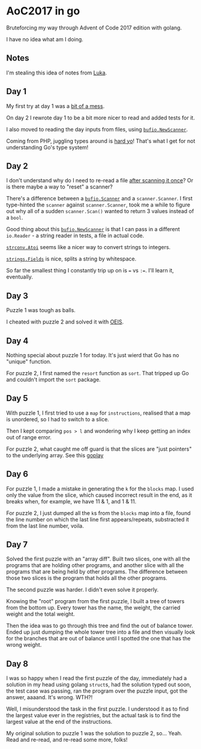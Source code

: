 # AoC2017 in go

Bruteforcing my way through Advent of Code 2017 edition with golang.

I have no idea what am I doing.

## Notes

I'm stealing this idea of notes from [Luka](https://github.com/lmuzinic).


## Day 1

My first try at day 1 was a [bit of a mess](https://github.com/robertbasic/aoc2017/blob/54a103f5910eaa1e4d5558439914011ba5c24d49/day1.go).

On day 2 I rewrote day 1 to be a bit more nicer to read and added tests for it.

I also moved to reading the day inputs from files, using [`bufio.NewScanner`](https://github.com/robertbasic/aoc2017/blob/f6c810294e331c688c5401e0d15e3b4c7004c1d0/day1.go#L16).

Coming from PHP, juggling types around is [hard yo](https://github.com/robertbasic/aoc2017/blob/f6c810294e331c688c5401e0d15e3b4c7004c1d0/day1.go#L47-L50)! That's what I get for not understanding Go's type system!

## Day 2

I don't understand why do I need to re-read a file [after scanning it once](https://github.com/robertbasic/aoc2017/blob/f6c810294e331c688c5401e0d15e3b4c7004c1d0/day2.go#L13-L24)? Or is there maybe a way to "reset" a scanner?

There's a difference between a [`bufio.Scanner`](https://github.com/robertbasic/aoc2017/blob/f6c810294e331c688c5401e0d15e3b4c7004c1d0/day2.go#L27) and a `scanner.Scanner`. I first type-hinted the `scanner` against `scanner.Scanner`, took me a while to figure out why all of a sudden `scanner.Scan()` wanted to return 3 values instead of a `bool`.

Good thing about this [`bufio.NewScanner`](https://github.com/robertbasic/aoc2017/blob/f6c810294e331c688c5401e0d15e3b4c7004c1d0/day2_test.go#L35) is that I can pass in a different `io.Reader` - a string reader in tests, a file in actual code.

[`strconv.Atoi`](https://github.com/robertbasic/aoc2017/blob/f6c810294e331c688c5401e0d15e3b4c7004c1d0/day2.go#L58) seems like a nicer way to convert strings to integers.

[`strings.Fields`](https://github.com/robertbasic/aoc2017/blob/f6c810294e331c688c5401e0d15e3b4c7004c1d0/day2.go#L75) is nice, splits a string by whitespace.

So far the smallest thing I constantly trip up on is `=` vs `:=`. I'll learn it, eventually.

## Day 3

Puzzle 1 was tough as balls.

I cheated with puzzle 2 and solved it with [OEIS](https://oeis.org/A141481).

## Day 4

Nothing special about puzzle 1 for today. It's just wierd that Go has no "unique" function.

For puzzle 2, I first named the `resort` function as `sort`. That tripped up Go and couldn't
import the `sort` package.

## Day 5

With puzzle 1, I first tried to use a `map` for `instructions`, realised that a map is unordered, so I had to
switch to a slice.

Then I kept comparing `pos > l` and wondering why I keep getting an index out of range error.

For puzzle 2, what caught me off guard is that the slices are "just pointers" to the underlying array. See this
[goplay](https://play.golang.org/p/AIzHYPB07F)

## Day 6

For puzzle 1, I made a mistake in generating the `k` for the `blocks` map. I used only the value from the slice,
which caused incorrect result in the end, as it breaks when, for example, we have 11 & 1, and 1 & 11.

For puzzle 2, I just dumped all the `k`s from the `blocks` map into a file, found the line number on which
the last line first appears/repeats, substracted it from the last line number, voila.

## Day 7

Solved the first puzzle with an "array diff". Built two slices, one with all the programs that are holding
other programs, and another slice with all the programs that are being held by other programs. The difference
between those two slices is the program that holds all the other programs.

The second puzzle was harder. I didn't even solve it properly.

Knowing the "root" program from the first puzzle, I built a tree of towers from the bottom up. Every tower
has the name, the weight, the carried weight and the total weight.

Then the idea was to go through this tree and find the out of balance tower. Ended up just dumping the whole
tower tree into a file and then visually look for the branches that are out of balance until I spotted the
one that has the wrong weight.

## Day 8

I was so happy when I read the first puzzle of the day, immediately had a solution in my head using golang
`struct`s, had the solution typed out soon, the test case was passing, ran the program over the puzzle input,
got the answer, aaaand. It's wrong. WTH?!

Well, I misunderstood the task in the first puzzle. I understood it as to find the largest value ever in the
registries, but the actual task is to find the largest value at the end of the instructions.

My original solution to puzzle 1 was the solution to puzzle 2, so... Yeah. Read and re-read, and re-read some
more, folks!